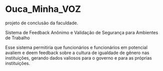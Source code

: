 # Ouca_Minha_VOZ
projeto de conclusão da faculdade. 


Sistema de Feedback Anônimo e Validação de Segurança para Ambientes de Trabalho

Esse sistema permitiria que funcionários e funcionários em potencial avaliem e deem feedback sobre a cultura de igualdade de gênero nas instituições, gerando dados valiosos para o governo e para as próprias instituições.
